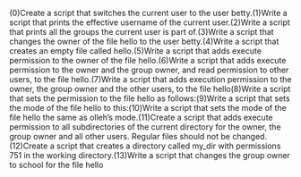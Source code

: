 (0)Create a script that switches the current user to the user betty.(1)Write a script that prints the effective username of the current user.(2)Write a script that prints all the groups the current user is part of.(3)Write a script that changes the owner of the file hello to the user betty.(4)Write a script that creates an empty file called hello.(5)Write a script that adds execute permission to the owner of the file hello.(6)Write a script that adds execute permission to the owner and the group owner, and read permission to other users, to the file hello.(7)Write a script that adds execution permission to the owner, the group owner and the other users, to the file hello(8)Write a script that sets the permission to the file hello as follows:(9)Write a script that sets the mode of the file hello to this:(10)Write a script that sets the mode of the file hello the same as olleh’s mode.(11)Create a script that adds execute permission to all subdirectories of the current directory for the owner, the group owner and all other users. Regular files should not be changed.(12)Create a script that creates a directory called my_dir with permissions 751 in the working directory.(13)Write a script that changes the group owner to school for the file hello
